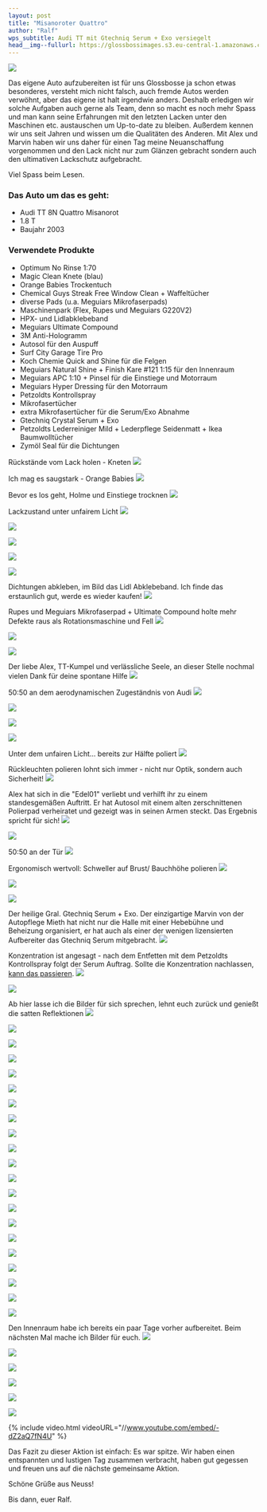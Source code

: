 ```yaml
---
layout: post
title: "Misanoroter Quattro"
author: "Ralf"
wps_subtitle: Audi TT mit Gtechniq Serum + Exo versiegelt
head__img--fullurl: https://glossbossimages.s3.eu-central-1.amazonaws.com/ralf/audi_tt_misanorot/DSC_0361.JPG
---
```


![](https://glossbossimages.s3.eu-central-1.amazonaws.com/ralf/audi_tt_misanorot/tt_titelbild.jpg)

Das eigene Auto aufzubereiten ist für uns Glossbosse ja schon etwas besonderes, versteht mich nicht falsch, auch fremde Autos werden verwöhnt, aber das eigene ist halt irgendwie anders.
Deshalb erledigen wir solche Aufgaben auch gerne als Team, denn so macht es noch mehr Spass und man kann seine Erfahrungen mit den letzten Lacken unter den Maschinen etc. austauschen um Up-to-date zu bleiben. Außerdem kennen wir uns seit Jahren und wissen um die Qualitäten des Anderen.
Mit Alex und Marvin haben wir uns daher für einen Tag meine Neuanschaffung vorgenommen und den
Lack nicht nur zum Glänzen gebracht sondern auch den ultimativen Lackschutz aufgebracht.

Viel Spass beim Lesen.

### Das Auto um das es geht:

- Audi TT 8N Quattro Misanorot
- 1.8 T
- Baujahr 2003

### Verwendete Produkte

- Optimum No Rinse 1:70
- Magic Clean Knete (blau)
- Orange Babies Trockentuch
- Chemical Guys Streak Free Window Clean + Waffeltücher
- diverse Pads (u.a. Meguiars Mikrofaserpads)
- Maschinenpark (Flex, Rupes und Meguiars G220V2)
- HPX- und Lidlabklebeband
- Meguiars Ultimate Compound
- 3M Anti-Hologramm
- Autosol für den Auspuff
- Surf City Garage Tire Pro
- Koch Chemie Quick and Shine für die Felgen
- Meguiars Natural Shine + Finish Kare #121 1:15 für den Innenraum
- Meguiars APC 1:10 + Pinsel für die Einstiege und Motorraum
- Meguiars Hyper Dressing für den Motorraum
- Petzoldts Kontrollspray
- Mikrofasertücher
- extra Mikrofasertücher für die Serum/Exo Abnahme
- Gtechniq Crystal Serum + Exo
- Petzoldts Lederreiniger Mild + Lederpflege Seidenmatt + Ikea Baumwolltücher
- Zymöl Seal für die Dichtungen


Rückstände vom Lack holen - Kneten
![](https://glossbossimages.s3.eu-central-1.amazonaws.com/ralf/audi_tt_misanorot/DSC_0238.JPG)

Ich mag es saugstark - Orange Babies
![](https://glossbossimages.s3.eu-central-1.amazonaws.com/ralf/audi_tt_misanorot/DSC_0241.JPG)

Bevor es los geht, Holme und Einstiege trocknen
![](https://glossbossimages.s3.eu-central-1.amazonaws.com/ralf/audi_tt_misanorot/DSC_0244.JPG)

Lackzustand unter unfairem Licht
![](https://glossbossimages.s3.eu-central-1.amazonaws.com/ralf/audi_tt_misanorot/DSC_0250.JPG)

![](https://glossbossimages.s3.eu-central-1.amazonaws.com/ralf/audi_tt_misanorot/DSC_0251.JPG)

![](https://glossbossimages.s3.eu-central-1.amazonaws.com/ralf/audi_tt_misanorot/DSC_0258.JPG)

![](https://glossbossimages.s3.eu-central-1.amazonaws.com/ralf/audi_tt_misanorot/DSC_0259.JPG)

![](https://glossbossimages.s3.eu-central-1.amazonaws.com/ralf/audi_tt_misanorot/DSC_0252.JPG)

Dichtungen abkleben, im Bild das Lidl Abklebeband. Ich finde das erstaunlich gut, werde es wieder kaufen!
![](https://glossbossimages.s3.eu-central-1.amazonaws.com/ralf/audi_tt_misanorot/DSC_0255.JPG)

Rupes und Meguiars Mikrofaserpad + Ultimate Compound holte mehr Defekte raus als Rotationsmaschine und Fell
![](https://glossbossimages.s3.eu-central-1.amazonaws.com/ralf/audi_tt_misanorot/DSC_0262.JPG)

![](https://glossbossimages.s3.eu-central-1.amazonaws.com/ralf/audi_tt_misanorot/DSC_0265.JPG)

![](https://glossbossimages.s3.eu-central-1.amazonaws.com/ralf/audi_tt_misanorot/DSC_0267.JPG)

Der liebe Alex, TT-Kumpel und verlässliche Seele, an dieser Stelle nochmal vielen Dank für deine spontane Hilfe
![](https://glossbossimages.s3.eu-central-1.amazonaws.com/ralf/audi_tt_misanorot/DSC_0269.JPG)

50:50 an dem aerodynamischen Zugeständnis von Audi
![](https://glossbossimages.s3.eu-central-1.amazonaws.com/ralf/audi_tt_misanorot/DSC_0272.JPG)

![](https://glossbossimages.s3.eu-central-1.amazonaws.com/ralf/audi_tt_misanorot/DSC_0427.JPG)

![](https://glossbossimages.s3.eu-central-1.amazonaws.com/ralf/audi_tt_misanorot/DSC_0429.JPG)

![](https://glossbossimages.s3.eu-central-1.amazonaws.com/ralf/audi_tt_misanorot/DSC_0430.JPG)

Unter dem unfairen Licht... bereits zur Hälfte poliert
![](https://glossbossimages.s3.eu-central-1.amazonaws.com/ralf/audi_tt_misanorot/DSC_0432.JPG)

Rückleuchten polieren lohnt sich immer - nicht nur Optik, sondern auch Sicherheit!
![](https://glossbossimages.s3.eu-central-1.amazonaws.com/ralf/audi_tt_misanorot/DSC_0434.JPG)

Alex hat sich in die "Edel01" verliebt und verhilft ihr zu einem standesgemäßen Auftritt. Er hat Autosol mit einem alten zerschnittenen Polierpad verheiratet und gezeigt was in seinen Armen steckt. Das Ergebnis spricht für sich!
![](https://glossbossimages.s3.eu-central-1.amazonaws.com/ralf/audi_tt_misanorot/DSC_0435.JPG)

![](https://glossbossimages.s3.eu-central-1.amazonaws.com/ralf/audi_tt_misanorot/DSC_0274.JPG)

50:50 an der Tür
![](https://glossbossimages.s3.eu-central-1.amazonaws.com/ralf/audi_tt_misanorot/DSC_0286.JPG)

Ergonomisch wertvoll: Schweller auf Brust/ Bauchhöhe polieren
![](https://glossbossimages.s3.eu-central-1.amazonaws.com/ralf/audi_tt_misanorot/DSC_0287.JPG)

![](https://glossbossimages.s3.eu-central-1.amazonaws.com/ralf/audi_tt_misanorot/DSC_0293.JPG)

![](https://glossbossimages.s3.eu-central-1.amazonaws.com/ralf/audi_tt_misanorot/DSC_0294.JPG)

Der heilige Gral. Gtechniq Serum + Exo. Der einzigartige Marvin von der Autopflege Mieth hat nicht nur die Halle mit einer Hebebühne und Beheizung organisiert, er hat auch als einer der wenigen lizensierten Aufbereiter das Gtechniq Serum mitgebracht.
![](https://glossbossimages.s3.eu-central-1.amazonaws.com/ralf/audi_tt_misanorot/DSC_0305.JPG)

Konzentration ist angesagt - nach dem Entfetten mit dem Petzoldts Kontrollspray folgt der Serum Auftrag. Sollte die Konzentration nachlassen, [kann das passieren](https://glossboss.de/produkttest/gtechniq-crystal-serum-test-anwendung-auftrag/).
![](https://glossbossimages.s3.eu-central-1.amazonaws.com/ralf/audi_tt_misanorot/DSC_0300.JPG)

![](https://glossbossimages.s3.eu-central-1.amazonaws.com/ralf/audi_tt_misanorot/DSC_0302.JPG)

Ab hier lasse ich die Bilder für sich sprechen, lehnt euch zurück und genießt die satten Reflektionen
![](https://glossbossimages.s3.eu-central-1.amazonaws.com/ralf/audi_tt_misanorot/DSC_0306.JPG)

![](https://glossbossimages.s3.eu-central-1.amazonaws.com/ralf/audi_tt_misanorot/DSC_0308.JPG)

![](https://glossbossimages.s3.eu-central-1.amazonaws.com/ralf/audi_tt_misanorot/DSC_0311.JPG)

![](https://glossbossimages.s3.eu-central-1.amazonaws.com/ralf/audi_tt_misanorot/DSC_0312.JPG)

![](https://glossbossimages.s3.eu-central-1.amazonaws.com/ralf/audi_tt_misanorot/DSC_0325.JPG)

![](https://glossbossimages.s3.eu-central-1.amazonaws.com/ralf/audi_tt_misanorot/DSC_0328.JPG)

![](https://glossbossimages.s3.eu-central-1.amazonaws.com/ralf/audi_tt_misanorot/DSC_0333.JPG)

![](https://glossbossimages.s3.eu-central-1.amazonaws.com/ralf/audi_tt_misanorot/DSC_0338.JPG)

![](https://glossbossimages.s3.eu-central-1.amazonaws.com/ralf/audi_tt_misanorot/DSC_0353.JPG)

![](https://glossbossimages.s3.eu-central-1.amazonaws.com/ralf/audi_tt_misanorot/DSC_0354.JPG)

![](https://glossbossimages.s3.eu-central-1.amazonaws.com/ralf/audi_tt_misanorot/DSC_0355.JPG)

![](https://glossbossimages.s3.eu-central-1.amazonaws.com/ralf/audi_tt_misanorot/DSC_0356.JPG)

![](https://glossbossimages.s3.eu-central-1.amazonaws.com/ralf/audi_tt_misanorot/DSC_0357.JPG)

![](https://glossbossimages.s3.eu-central-1.amazonaws.com/ralf/audi_tt_misanorot/DSC_0361.JPG)

![](https://glossbossimages.s3.eu-central-1.amazonaws.com/ralf/audi_tt_misanorot/DSC_0363.JPG)

![](https://glossbossimages.s3.eu-central-1.amazonaws.com/ralf/audi_tt_misanorot/DSC_0375.JPG)

![](https://glossbossimages.s3.eu-central-1.amazonaws.com/ralf/audi_tt_misanorot/DSC_0376.JPG)

![](https://glossbossimages.s3.eu-central-1.amazonaws.com/ralf/audi_tt_misanorot/DSC_0378.JPG)

![](https://glossbossimages.s3.eu-central-1.amazonaws.com/ralf/audi_tt_misanorot/DSC_0379.JPG)

![](https://glossbossimages.s3.eu-central-1.amazonaws.com/ralf/audi_tt_misanorot/DSC_0385.JPG)

![](https://glossbossimages.s3.eu-central-1.amazonaws.com/ralf/audi_tt_misanorot/DSC_0387.JPG)

Den Innenraum habe ich bereits ein paar Tage vorher aufbereitet. Beim nächsten Mal mache ich Bilder für euch.
![](https://glossbossimages.s3.eu-central-1.amazonaws.com/ralf/audi_tt_misanorot/DSC_0418.JPG)

![](https://glossbossimages.s3.eu-central-1.amazonaws.com/ralf/audi_tt_misanorot/DSC_0452.JPG)

![](https://glossbossimages.s3.eu-central-1.amazonaws.com/ralf/audi_tt_misanorot/DSC_0453.JPG)

![](https://glossbossimages.s3.eu-central-1.amazonaws.com/ralf/audi_tt_misanorot/DSC_0461.JPG)

![](https://glossbossimages.s3.eu-central-1.amazonaws.com/ralf/audi_tt_misanorot/DSC_0462.JPG)

![](https://glossbossimages.s3.eu-central-1.amazonaws.com/ralf/audi_tt_misanorot/DSC_0463.JPG)

{% include video.html videoURL="//www.youtube.com/embed/-dZ2aQ7fN4U" %}

Das Fazit zu dieser Aktion ist einfach: Es war spitze. Wir haben einen entspannten und lustigen Tag zusammen verbracht, haben gut gegessen und freuen uns auf die nächste gemeinsame Aktion.

Schöne Grüße aus Neuss!

Bis dann, euer Ralf.

